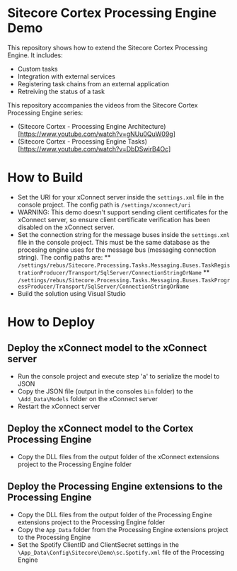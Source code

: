 # Sitecore Cortex Processing Engine Demo #

This repository shows how to extend the Sitecore Cortex Processing Engine. It includes:

* Custom tasks
* Integration with external services
* Registering task chains from an external application
* Retreiving the status of a task

This repository accompanies the videos from the Sitecore Cortex Processing Engine series:

* (Sitecore Cortex - Processing Engine Architecture)[https://www.youtube.com/watch?v=gNUu0QuW09g]
* (Sitecore Cortex - Processing Engine Tasks)[https://www.youtube.com/watch?v=DbDSwirB4Oc]

# How to Build #

* Set the URI for your xConnect server inside the `settings.xml` file in the console project. The config path is `/settings/xconnect/uri`
* WARNING: This demo doesn't support sending client certificates for the xConnect server, so ensure client certificate verification has been disabled on the xConnect server.
* Set the connection string for the message buses inside the `settings.xml` file in the console project. This must be the same database as the procesing engine uses for the message bus (messaging connection string). The config paths are:
** `/settings/rebus/Sitecore.Processing.Tasks.Messaging.Buses.TaskRegistrationProducer/Transport/SqlServer/ConnectionStringOrName`
** `/settings/rebus/Sitecore.Processing.Tasks.Messaging.Buses.TaskProgressProducer/Transport/SqlServer/ConnectionStringOrName`
* Build the solution using Visual Studio

# How to Deploy #

## Deploy the xConnect model to the xConnect server ##
* Run the console project and execute step 'a' to serialize the model to JSON
* Copy the JSON file (output in the consoles `bin` folder) to the `\Add_Data\Models` folder on the xConnect server
* Restart the xConnect server

## Deploy the xConnect model to the Cortex Processing Engine ##
* Copy the DLL files from the output folder of the xConnect extensions project to the Processing Engine folder

## Deploy the Processing Engine extensions to the Processing Engine ##
* Copy the DLL files from the output folder of the Processing Engine extensions project to the Processing Engine folder
* Copy the `App_Data` folder from the Processing Engine extensions project to the Processing Engine
* Set the Spotify ClientID and ClientSecret settings in the `\App_Data\Config\Sitecore\Demo\sc.Spotify.xml` file of the Processing Engine
